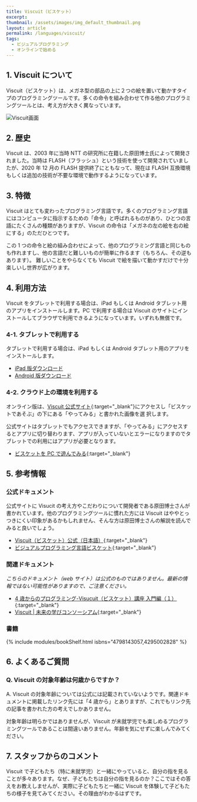 ```yaml
---
title: Viscuit（ビスケット）
excerpt:
thumbnail: /assets/images/img_default_thumbnail.png
layout: article
permalink: /languages/viscuit/
tags:
  - ビジュアルプログラミング
  - オンラインで始める
---
```


## 1. Viscuit について

Viscuit（ビスケット）は、メガネ型の部品の上に２つの絵を置いて動かすタイプのプログラミングツールです。多くの命令を組み合わせて作る他のプログラミングツールとは、考え方が大きく異なっています。

![Viscuit画面](/assets/images/screen/viscuit.png)

## 2. 歴史

Viscuit は、2003 年に当時 NTT の研究所に在籍した原田博士氏によって開発されました。当時は FLASH（フラッシュ）という技術を使って開発されていましたが、2020 年 12 月の FLASH 提供終了にともなって、現在は FLASH 互換環境もしくは追加の技術が不要な環境で動作するようになっています。

## 3. 特徴

Viscuit はとても変わったプログラミング言語です。多くのプログラミング言語にはコンピュータに指示するための「命令」と呼ばれるものがあり、ひとつの言語にたくさんの種類がありますが、Viscuit の命令は「メガネの左の絵を右の絵にする」のただひとつです。

この 1 つの命令と絵の組み合わせによって、他のプログラミング言語と同じものも作れますし、他の言語だと難しいものが簡単に作るます（もちろん、その逆もあります）。
難しいことをやらなくても Viscuit で絵を描いて動かすだけで十分楽しいし世界が広がります。

## 4. 利用方法

Viscuit をタブレットで利用する場合は、iPad もしくは Android タブレット用のアプリをインストールします。PC で利用する場合は Viscuit のサイトにインストールしてブラウザで利用できるようになっています。いずれも無償です。

### 4-1. タブレットで利用する

タブレットで利用する場合は、iPad もしくは Android タブレット用のアプリをインストールします。

- [iPad 版ダウンロード](https://apps.apple.com/jp/app/viscuit-beta/id1081857123)
- [Android 版ダウンロード](https://play.google.com/store/apps/details?id=air.com.viscuit.viscuit10app&hl=ja)

### 4-2. クラウド上の環境を利用する

オンライン版は、[Viscuit 公式サイト](https://www.viscuit.com/){:target="\_blank"}にアクセスし「ビスケットであそぶ」の下にある「やってみる」と書かれた画像を選
択します。

公式サイトはタブレットでもアクセスできますが、「やってみる」にアクセスするとアプリに切り替わります、アプリが入っていないとエラーになりますのでタブレットでの利用にはアプリが必要となります。

- [ビスケットを PC で遊んでみる](https://develop.viscuit.com/env/publicarea.html){:target="\_blank"}

## 5. 参考情報

### 公式ドキュメント

公式サイトに Visucit の考え方やこだわりについて開発者である原田博士さんが書かれています。他のプログラミングツールに慣れた方には Viscuit はややとっつきにくい印象があるかもしれません、そんな方は原田博士さんの解説を読んでみると良いでしょう。

- [Viscuit（ビスケット）公式（日本語）](https://www.viscuit.com/){:target="\_blank"}
- [ビジュアルプログラミング言語ビスケット](https://www.viscuit.com/whatisviscuit){:target="\_blank"}

### 関連ドキュメント

_こちらのドキュメント（web サイト）は公式のものではありません。最新の情報ではない可能性がありますので、ご注意ください。_

- [4 歳からのプログラミング-Visucuit（ビスケット）講座 入門編（１）](https://i-learn.jp/article/3445){:target="\_blank"}
- [Viscuit | 未来の学びコンソーシアム](https://miraino-manabi.mext.go.jp/content/288/){:target="\_blank"}

### 書籍

{% include modules/bookShelf.html isbns="4798143057,4295002828" %}

## 6. よくあるご質問

### Q. Viscuit の対象年齢は何歳からですか？

A. Viscuit の対象年齢については公式には記載されていないようです。関連ドキュメントに掲載したリンク先には「4 歳から」とありますが、これでもリンク先の記事を書かれた方の考えでしかありません。

対象年齢は明らかではありませんが、Viscuit が未就学児でも楽しめるプログラミングツールであることは間違いありません。年齢を気にせずに楽しんでみてください。

## 7. スタッフからのコメント

Viscuit で子どもたち（特に未就学児）と一緒にやっていると、自分の指を見ることが多々あります。なぜ、子どもたちは自分の指を見るのか？ここではその答えをお教えしませんが、実際に子どもたちと一緒に Viscuit を体験して子どもたちの様子を見てみてください。その理由がわかるはずです。
